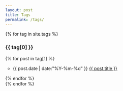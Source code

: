 ```yaml
---
layout: post
title: Tags
permalink: /tags/
---
```


<!-- <ul class="listing"> -->
{% for tag in site.tags %}
<!-- <h3 class="listing-seperator" id="{{ tag[0] }}">{{ tag[0] }}</h3> -->
<h3>{{ tag[0] }}</h3>
{% for post in tag[1] %}
<ul style="list-style-type:circle">
    <li class="listing-item">
        <time datetime="{{ post.date | date:"%Y-%m-%d" }}">{{ post.date | date:"%Y-%m-%d" }}</time>
        <a href="{{ post.url }}" title="{{ post.title }}">{{ post.title }}</a>
    </li>
</ul>
{% endfor %}
<br/>
{% endfor %}
<!-- </ul> -->